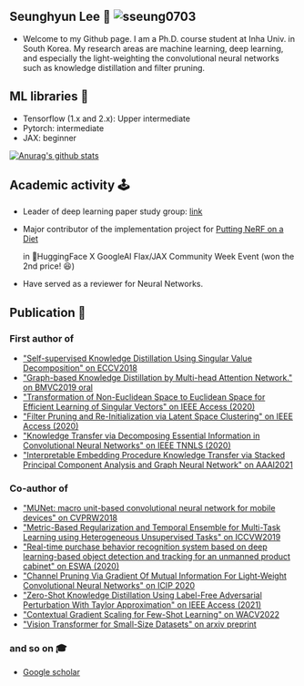 ## Seunghyun Lee 👋 <img src="https://komarev.com/ghpvc/?username=sseung0703" alt="sseung0703" />
- Welcome to my Github page. I am a Ph.D. course student at Inha Univ. in South Korea. My research areas are machine learning, deep learning, and especially the light-weighting the convolutional neural networks such as knowledge distillation and filter pruning.

## ML libraries 🧱
  - Tensorflow (1.x and 2.x): Upper intermediate
  - Pytorch: intermediate
  - JAX: beginner
  
[![Anurag's github stats](https://github-readme-stats.vercel.app/api?username=sseung0703&hide=issues,contribs)](https://github.com/anuraghazra/github-readme-stats)

## Academic activity 🕹
  - Leader of deep learning paper study group: [link](https://trello.com/b/vCD6pP9t/paper-study)
  - Major contributor of the implementation project for [Putting NeRF on a Diet](https://github.com/codestella/putting-nerf-on-a-diet)
    
    in 🤗HuggingFace X GoogleAI Flax/JAX Community Week Event (won the 2nd price! 😆)
  - Have served as a reviewer for Neural Networks.
    
## Publication 📜
### First author of
  - ["Self-supervised Knowledge Distillation Using Singular Value Decomposition" on ECCV2018](https://openaccess.thecvf.com/content_ECCV_2018/html/SEUNG_HYUN_LEE_Self-supervised_Knowledge_Distillation_ECCV_2018_paper.html)
  - ["Graph-based Knowledge Distillation by Multi-head Attention Network." on BMVC2019 oral](https://bmvc2019.org/wp-content/uploads/papers/0821-paper.pdf)
  - ["Transformation of Non-Euclidean Space to Euclidean Space for Efficient Learning of Singular Vectors" on IEEE Access (2020)](https://ieeexplore.ieee.org/document/9137281)
  - ["Filter Pruning and Re-Initialization via Latent Space Clustering" on IEEE Access (2020)](https://ieeexplore.ieee.org/abstract/document/9223765)
  - ["Knowledge Transfer via Decomposing Essential Information in Convolutional Neural Networks" on IEEE TNNLS (2020)](https://ieeexplore.ieee.org/document/9222552)
  - ["Interpretable Embedding Procedure Knowledge Transfer via Stacked Principal Component Analysis and Graph Neural Network" on AAAI2021](https://arxiv.org/abs/2104.13561)
### Co-author of
  - ["MUNet: macro unit-based convolutional neural network for mobile devices" on CVPRW2018](https://openaccess.thecvf.com/content_cvpr_2018_workshops/w33/html/Kim_MUNet_Macro_Unit-Based_CVPR_2018_paper.html)
  - ["Metric-Based Regularization and Temporal Ensemble for Multi-Task Learning using Heterogeneous Unsupervised Tasks" on ICCVW2019](https://ieeexplore.ieee.org/abstract/document/9022628)
  - ["Real-time purchase behavior recognition system based on deep learning-based object detection and tracking for an unmanned product cabinet" on ESWA (2020)](https://www.sciencedirect.com/science/article/pii/S0957417419307808)
  - ["Channel Pruning Via Gradient Of Mutual Information For Light-Weight Convolutional Neural Networks" on ICIP 2020](https://ieeexplore.ieee.org/abstract/document/9190803)
  - ["Zero-Shot Knowledge Distillation Using Label-Free Adversarial Perturbation With Taylor Approximation" on IEEE Access (2021)](https://ieeexplore.ieee.org/abstract/document/9380328)
  - ["Contextual Gradient Scaling for Few-Shot Learning" on WACV2022](https://arxiv.org/abs/2110.10353)
  - ["Vision Transformer for Small-Size Datasets" on arxiv preprint](https://arxiv.org/abs/2112.13492)
 
### and so on 🎓
  - [Google scholar](https://scholar.google.co.kr/citations?user=onGHuFsAAAAJ&hl=en)
